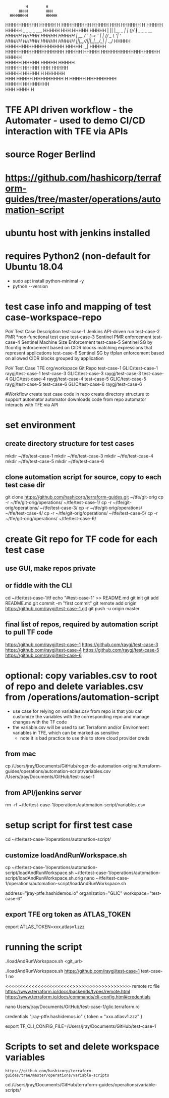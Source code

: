              H        H
          HHHH        HHH
      HHHHHHHH        HHHHH
   HHHHHHHHHH         HHHHH   H
 HHHHHHHHH            HHHHH   HHH
 HHHHHH      H        HHHHH   HHHHH   _  _         _    _  ___
 HHHHH     HHH        HHHHH   HHHHH  | || |__ _ __| |_ (_)/ __|___ _ _ _ __
 HHHHH   HHHHH        HHHHH   HHHHH  | __ / _` (_-< ' \| | (__/ _ \ '_| '_ \
 HHHHH   HHHHH        HHHHH   HHHHH  |_||_\__,_/__/_||_|_|\___\___/_| | .__/
 HHHHH   HHHHHHHHHHHHHHHHHH   HHHHH                                   |_|
 HHHHH   HHHHHHHHHHHHHHHHHH   HHHHH
 HHHHH   HHHHHHHHHHHHHHHHHH   HHHHH     
 HHHHH   HHHHH        HHHHH   HHHHH            
 HHHHH   HHHHH        HHH     HHHHH       
 HHHHH   HHHHH        H      HHHHHH              
   HHH   HHHHH            HHHHHHHHH
     H   HHHHH          HHHHHHHHH        
         HHHHH        HHHHHHHH                 
           HHH        HHHH
             H       

# TFE API driven workflow - the Automater - used to demo CI/CD interaction with TFE via APIs
# source Roger Berlind
# https://github.com/hashicorp/terraform-guides/tree/master/operations/automation-script
#
# ubuntu host with jenkins installed
# requires Python2 (non-default for Ubuntu 18.04
- sudo apt install python-minimal -y
- python --version

# test case info and mapping of test case-workspace-repo
PoV Test Case			Description
test-case-1				Jenkins API-driven run
test-case-2				PMR *non-functional test case
test-case-3				Sentinel PMR enforcement
test-case-4				Sentinel Machine Size Enforcement
test-case-5				Sentinel SG by tfconfig enforcement based on CIDR blocks matching expressions that represent applications
test-case-6				Sentinel SG by tfplan enforcement based on allowed CIDR blocks grouped by application

PoV Test Case			TFE org/workspace			Git Repo
test-case-1				GLIC/test-case-1		raygj/test-case-1
test-case-3				GLIC/test-case-3		raygj/test-case-3
test-case-4				GLIC/test-case-4		raygj/test-case-4
test-case-5				GLIC/test-case-5		raygj/test-case-5
test-case-6				GLIC/test-case-6		raygj/test-case-6

#Workflow
create test case code in repo
create directory structure to support automator
automator downloads code from repo
automator interacts with TFE via API

# set environment
## create directory structure for test cases
mkdir ~/tfe/test-case-1
mkdir ~/tfe/test-case-3
mkdir ~/tfe/test-case-4
mkdir ~/tfe/test-case-5
mkdir ~/tfe/test-case-6

## clone automation script for source, copy to each test case dir

git clone https://github.com/hashicorp/terraform-guides.git ~/tfe/git-orig
cp -r ~/tfe/git-orig/operations/ ~/tfe/test-case-1/
cp -r ~/tfe/git-orig/operations/ ~/tfe/test-case-3/
cp -r ~/tfe/git-orig/operations/ ~/tfe/test-case-4/
cp -r ~/tfe/git-orig/operations/ ~/tfe/test-case-5/
cp -r ~/tfe/git-orig/operations/ ~/tfe/test-case-6/

# create Git repo for TF code for each test case
## use GUI, make repos private

## or fiddle with the CLI
cd ~/tfe/test-case-1/tf
echo "#test-case-1" >> README.md
git init
git add README.md
git commit -m "first commit"
git remote add origin https://github.com/raygj/test-case-1.git
git push -u origin master

## final list of repos, required by automation script to pull TF code
https://github.com/raygj/test-case-1
https://github.com/raygj/test-case-3
https://github.com/raygj/test-case-4
https://github.com/raygj/test-case-5
https://github.com/raygj/test-case-6

# optional: copy variables.csv to root of repo and delete variables.csv from /operations/automation-script
- use case for relying on variables.csv from repo is that you can customize the variables with the corresponding repo and manage changes with the TF code
- the variable.csv will be used to set Terraform and/or Environment variables in TFE, which can be marked as sensitive
	- note it is bad practice to use this to store cloud provider creds
## from mac
cp /Users/jray/Documents/GitHub/roger-tfe-automation-original/terraform-guides/operations/automation-script/variables.csv /Users/jray/Documents/GitHub/test-case-1
## from API/jenkins server
rm -rf ~/tfe/test-case-1/operations/automation-script/variables.csv

# setup script for first test case
cd ~/tfe/test-case-1/operations/automation-script/

## customize loadAndRunWorkspace.sh
cp ~/tfe/test-case-1/operations/automation-script/loadAndRunWorkspace.sh ~/tfe/test-case-1/operations/automation-script/loadAndRunWorkspace.sh.orig
nano ~/tfe/test-case-1/operations/automation-script/loadAndRunWorkspace.sh

address="jray-ptfe.hashidemos.io"
organization="GLIC"
workspace="test-case-6"

## export TFE org token as ATLAS_TOKEN
export ATLAS_TOKEN=xxx.atlasv1.zzz

# running the script
./loadAndRunWorkspace.sh <git_url> <workspace> <override>

./loadAndRunWorkspace.sh https://github.com/raygj/test-case-1 test-case-1 no


<<<<<<<<<<<<<<<<<<<<<<<>>>>>>>>>>>>>>>>>>>>
remote rc file
https://www.terraform.io/docs/backends/types/remote.html
https://www.terraform.io/docs/commands/cli-config.html#credentials


nano Users/jray/Documents/GitHub/test-case-1/glic.terraform.rc

credentials "jray-ptfe.hashidemos.io" {
  token = "xxx.atlasv1.zzz"
}

export TF_CLI_CONFIG_FILE=/Users/jray/Documents/GitHub/test-case-1

# Scripts to set and delete workspace variables
`https://github.com/hashicorp/terraform-guides/tree/master/operations/variable-scripts`

cd /Users/jray/Documents/GitHub/terraform-guides/operations/variable-scripts/